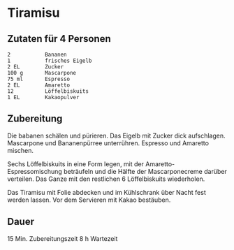 # Tiramisu

## Zutaten für 4 Personen
    2           Bananen
    1           frisches Eigelb
    2 EL        Zucker
    100 g       Mascarpone
    75 ml       Espresso
    2 EL        Amaretto
    12          Löffelbiskuits
    1 EL        Kakaopulver

## Zubereitung
Die babanen schälen und pürieren. Das Eigelb mit Zucker dick aufschlagen. Mascarpone und Bananenpürree unterrühren. Espresso und Amaretto mischen.

Sechs Löffelbiskuits in eine Form legen, mit der Amaretto-Espressomischung beträufeln und die Hälfte der Mascarponecreme darüber verteilen. Das Ganze mit den restlichen 6 Löffelbiskuits wiederholen.

Das Tiramisu mit Folie abdecken und im Kühlschrank über Nacht fest werden lassen. Vor dem Servieren mit Kakao bestäuben.



## Dauer
15 Min. Zubereitungszeit
8 h Wartezeit 
